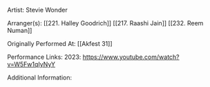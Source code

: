 Artist: Stevie Wonder

  

Arranger(s): [[221. Halley Goodrich]] [[217. Raashi Jain]] [[232. Reem Numan]]

  

Originally Performed At: [[Akfest 31]]

  

Performance Links:
2023: https://www.youtube.com/watch?v=W5Fw1qIyNyY

  
Additional Information: